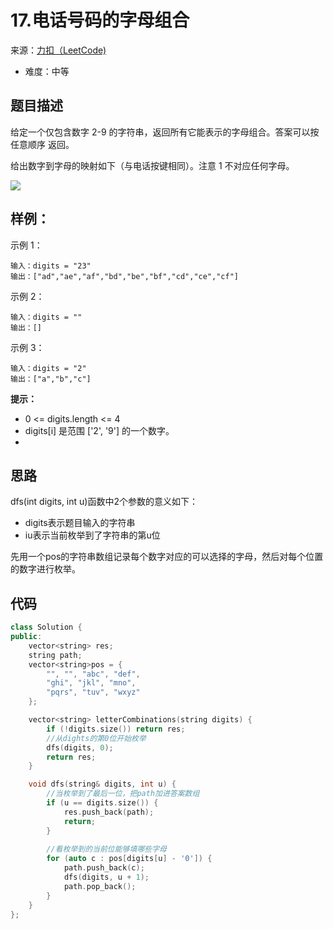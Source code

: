 # 17.电话号码的字母组合
来源：[力扣（LeetCode)](https://leetcode-cn.com/problems/letter-combinations-of-a-phone-number/)

* 难度：中等

## 题目描述
给定一个仅包含数字 2-9 的字符串，返回所有它能表示的字母组合。答案可以按 任意顺序 返回。

给出数字到字母的映射如下（与电话按键相同）。注意 1 不对应任何字母。

![](https://assets.leetcode-cn.com/aliyun-lc-upload/uploads/2021/11/09/200px-telephone-keypad2svg.png)

## 样例：
示例 1：
```
输入：digits = "23"
输出：["ad","ae","af","bd","be","bf","cd","ce","cf"]
```

示例 2：
```
输入：digits = ""
输出：[]
```
示例 3：
```
输入：digits = "2"
输出：["a","b","c"]
```
**提示：**
* 0 <= digits.length <= 4
* digits[i] 是范围 ['2', '9'] 的一个数字。
* 
## 思路
dfs(int digits, int u)函数中2个参数的意义如下：

* digits表示题目输入的字符串
* iu表示当前枚举到了字符串的第u位

先用一个pos的字符串数组记录每个数字对应的可以选择的字母，然后对每个位置的数字进行枚举。

## 代码
```c++
class Solution {
public:
    vector<string> res;
    string path;
    vector<string>pos = {
        "", "", "abc", "def",
        "ghi", "jkl", "mno",
        "pqrs", "tuv", "wxyz"
    };

    vector<string> letterCombinations(string digits) {
        if (!digits.size()) return res;
        //从dights的第0位开始枚举
        dfs(digits, 0);
        return res;
    }

    void dfs(string& digits, int u) {
        //当枚举到了最后一位，把path加进答案数组
        if (u == digits.size()) {
            res.push_back(path);
            return;
        }
        
        //看枚举到的当前位能够填哪些字母
        for (auto c : pos[digits[u] - '0']) {
            path.push_back(c);
            dfs(digits, u + 1);
            path.pop_back();
        }
    }
};
```